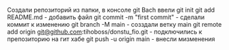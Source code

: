 Создали репозиторий из папки, в консоле git Bach ввели
git init
git add README.md - добавить файл
git commit -m "first commit" - сделали коммит к изменению
git branch -M main - созздали ветку main
git remote add origin git@github.com:tihoboss/donstu_fio.git - подключились к препозиторию на гит хабе
git push -u origin main - внесли мизменения
